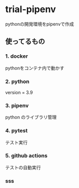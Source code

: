 # trial-pipenv
pythonの開発環境をpipenvで作成

## 使ってるもの

### 1. docker
pythonをコンテナ内で動かす
### 2. python
version = 3.9
### 3. pipenv
python のライブラリ管理
### 4. pytest
テスト実行
### 5. github actions
テストの自動実行

### sss